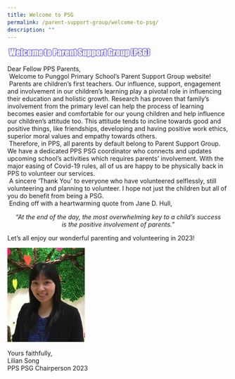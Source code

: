 ```yaml
---
title: Welcome to PSG
permalink: /parent-support-group/welcome-to-psg/
description: ""
---
```

<img src="/images/psg.jpeg" 
     style="width:65%">


Dear Fellow PPS Parents,  
 Welcome to Punggol Primary School’s Parent Support Group website!  
 Parents are children’s first teachers. Our influence, support, engagement and involvement in our children’s learning play a pivotal role in influencing their education and holistic growth. Research has proven that family’s involvement from the primary level can help the process of learning becomes easier and comfortable for our young children and help influence our children’s attitude too. This attitude tends to incline towards good and positive things, like friendships, developing and having positive work ethics, superior moral values and empathy towards others.  
 Therefore, in PPS, all parents by default belong to Parent Support Group. We have a dedicated PPS PSG coordinator who connects and updates upcoming school’s activities which requires parents’ involvement. With the major easing of Covid-19 rules, all of us are happy to be physically back in PPS to volunteer our services.  
 A sincere ‘Thank You’ to everyone who have volunteered selflessly, still volunteering and planning to volunteer. I hope not just the children but all of you do benefit from being a PSG.  
 Ending off with a heartwarming quote from Jane D. Hull,

<center><em>“At the end of the day, the most overwhelming key to a child’s success<br>is the positive involvement of parents.”</em></center>

Let’s all enjoy our wonderful parenting and volunteering in 2023!

<img src="/images/PSG%20Chairperson.jpeg" 
     style="width:35%">



Yours faithfully,   
Lilian Song   
PPS PSG Chairperson 2023